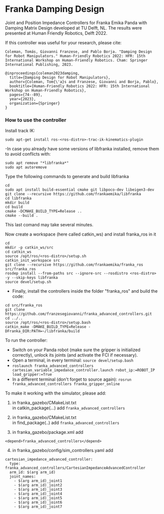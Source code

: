 # Franka Damping Design
Joint and Position Impedance Controllers for Franka Emika Panda with Damping Matrix Design developed at TU Delft, NL. The results were presented at Human Friendly Robotics, Delft 2022. 

If this controller was useful for your research, please cite: 
```
Coleman, Tomás, Giovanni Franzese, and Pablo Borja. "Damping Design for Robot Manipulators." Human-Friendly Robotics 2022: HFR: 15th International Workshop on Human-Friendly Robotics. Cham: Springer International Publishing, 2023.
```

```
@inproceedings{coleman2023damping,
  title={Damping Design for Robot Manipulators},
  author={Coleman, Tom{\'a}s and Franzese, Giovanni and Borja, Pablo},
  booktitle={Human-Friendly Robotics 2022: HFR: 15th International Workshop on Human-Friendly Robotics},
  pages={74--89},
  year={2023},
  organization={Springer}
}
```

### How to use the controller 

Install track IK:

``` sudo apt-get install ros-<ros-distro>-trac-ik-kinematics-plugin ```

-In case you already have some versions of libfranka installed, remove them to avoid conflicts with:
```
sudo apt remove "*libfranka*"
sudo apt autoremove
```
Type the following commands to generate and build libfranka
```
cd
sudo apt install build-essential cmake git libpoco-dev libeigen3-dev
git clone --recursive https://github.com/frankaemika/libfranka
cd libfranka
mkdir build
cd build
cmake -DCMAKE_BUILD_TYPE=Release ..
cmake --build .
```

This last comand may take several minutes. 

Now create a workspace (here called catkin_ws) and install franka_ros in it
```
cd
mkdir -p catkin_ws/src
cd catkin_ws
source /opt/ros/<ros-distro>/setup.sh
catkin_init_workspace src
git clone --recursive https://github.com/frankaemika/franka_ros src/franka_ros
rosdep install --from-paths src --ignore-src --rosdistro <ros-distro> -y --skip-keys libfranka
source devel/setup.sh
```
- Finally, install the controllers inside the folder "franka_ros" and build the code:
```
cd src/franka_ros
git clone https://github.com/franzesegiovanni/franka_advanced_controllers.git
cd ../..
source /opt/ros/<ros-distro>/setup.bash
catkin_make -DMAKE_BUILD_TYPE=Release -DFranka_DIR:PATH=~/libfranka/build
```

To run the controller:
- Switch on your Panda robot (make sure the gripper is initialized correctly), unlock its joints (and activate the FCI if necessary).
- Open a terminal, in every terminal: ```source devel/setup.bash```
- ```roslaunch franka_advanced_controllers cartesian_variable_impedance_controller.launch robot_ip:=ROBOT_IP load_gripper:=True```
- In a different terminal (don't forget to source again): ``` rosrun franka_advanced_controllers franka_gripper_online ```

To make it working with the simulator, please add: 
1. in franka_gazebo/CMakeList.txt  
in catkin_package(...)
add
```franka_advanced_controllers```

2. in franka_gazebo/CMakeList.txt  
in find_package(..)
add 
```franka_advanced_controllers```

3. in franka_gazebo/package.xml
add
```
<depend>franka_advanced_controllers</depend>
```
4. in franka_gazebo/config/sim_controllers.yaml
add
```
cartesian_impedance_advanced_controller:
  type: franka_advanced_controllers/CartesianImpedanceAdvancedController 
  arm_id: $(arg arm_id)
  joint_names:
    - $(arg arm_id)_joint1
    - $(arg arm_id)_joint2
    - $(arg arm_id)_joint3
    - $(arg arm_id)_joint4
    - $(arg arm_id)_joint5
    - $(arg arm_id)_joint6
    - $(arg arm_id)_joint7
```
